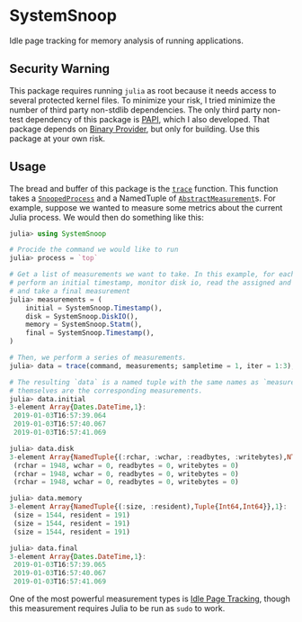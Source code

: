 # SystemSnoop

Idle page tracking for memory analysis of running applications.

## Security Warning

This package requires running `julia` as root because it needs access to several protected
kernel files. To minimize your risk, I tried minimize the number of third party non-stdlib 
dependencies. The only third party non-test dependency of this package is 
[PAPI](https://github.com/hildebrandmw/PAPI.jl), which I also developed. That package 
depends on [Binary Provider](https://github.com/JuliaPackaging/BinaryProvider.jl), but only
for building. Use this package at your own risk.

## Usage

The bread and buffer of this package is the [`trace`](@ref) function. This function takes 
a [`SnoopedProcess`](@ref) and a NamedTuple of [`AbstractMeasurement`](@ref)s. For example,
suppose we wanted to measure some metrics about the current Julia process. We would then
do something like this:

```julia
julia> using SystemSnoop

# Procide the command we would like to run
julia> process = `top`

# Get a list of measurements we want to take. In this example, for each measurement we 
# perform an initial timestamp, monitor disk io, read the assigned and resident memory, 
# and take a final measurement
julia> measurements = (
    initial = SystemSnoop.Timestamp(),
    disk = SystemSnoop.DiskIO(),
    memory = SystemSnoop.Statm(),
    final = SystemSnoop.Timestamp(),
)

# Then, we perform a series of measurements.
julia> data = trace(command, measurements; sampletime = 1, iter = 1:3);

# The resulting `data` is a named tuple with the same names as `measurements`. The values
# themselves are the corresponding measurements.
julia> data.initial
3-element Array{Dates.DateTime,1}:
 2019-01-03T16:57:39.064
 2019-01-03T16:57:40.067
 2019-01-03T16:57:41.069

julia> data.disk
3-element Array{NamedTuple{(:rchar, :wchar, :readbytes, :writebytes),NTuple{4,Int64}},1}:
 (rchar = 1948, wchar = 0, readbytes = 0, writebytes = 0)
 (rchar = 1948, wchar = 0, readbytes = 0, writebytes = 0)
 (rchar = 1948, wchar = 0, readbytes = 0, writebytes = 0)

julia> data.memory
3-element Array{NamedTuple{(:size, :resident),Tuple{Int64,Int64}},1}:
 (size = 1544, resident = 191)
 (size = 1544, resident = 191)
 (size = 1544, resident = 191)

julia> data.final
3-element Array{Dates.DateTime,1}:
 2019-01-03T16:57:39.065
 2019-01-03T16:57:40.067
 2019-01-03T16:57:41.069
```

One of the most powerful measurement types is [Idle Page Tracking](@ref), though this 
measurement requires Julia to be run as `sudo` to work.
